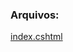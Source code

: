 ### Arquivos:

<a href="https://github.com/fullcup2019/quick_text/blob/main/index%20(coment%C3%A1rios).cshtml">
  index.cshtml
</a>
